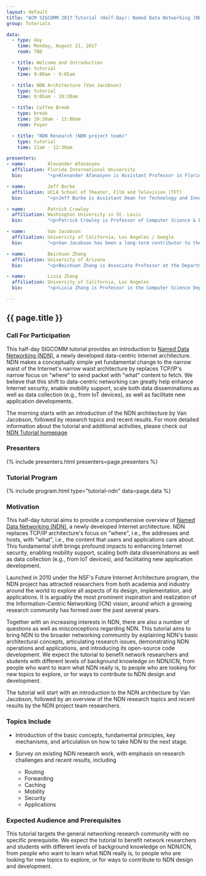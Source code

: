 ```yaml
---
layout: default
title: "ACM SIGCOMM 2017 Tutorial (Half-Day): Named Data Networking (NDN) Tutorial"
group: Tutorials

data:
  - type: day
    time: Monday, August 21, 2017
    room: TBD

  - title: Welcome and Introduction
    type: tutorial
    time: 9:00am - 9:05am

  - title: NDN Architecture (Van Jacobson)
    type: tutorial
    time: 9:05am - 10:30am

  - title: Coffee Break
    type: break
    time: 10:30am - 11:00am
    room: Foyer

  - title: "NDN Research (NDN project team)"
    type: tutorial
    time: 11am - 12:30am

presenters:
- name:        Alexander Afanasyev
  affiliation: Florida International University
  bio:         "<p>Alexander Afanasyev is Assistant Professor in Florida International University, Miami.  He received his Ph.D. degree in computer science from UCLA in 2013.  His research focus is on the next-generation Internet architecture as part of the Named Data Networking (NDN) project. His research interests include a variety of topics that are vital for the success of NDN, including scalability of name-based routing, auto-configuration, distributed data synchronization, application and network security.  Dr. Afanasyev is also leading the development effort of the overall NDN codebase.</p>"

- name:        Jeff Burke
  affiliation: UCLA School of Theater, Film and Television (TFT)
  bio:         "<p>Jeff Burke is Assistant Dean for Technology and Innovation at the UCLA School of Theater, Film and Television (TFT), where he has been a faculty member since 2001.  His research explores the intersections of the built environment, computer networks, and storytelling. He has produced, managed, programmed, and designed performances, short films, new genre art installations and new facility construction internationally for over fifteen years, incorporating emerging technologies as part of these projects and creative works.  Burke co-founded REMAP, a joint center of TFT and the Henry Samueli School of Engineering and Applied Science, which uses a mixture of research, artistic production, and community engagement to investigate the interrelationships among culture, community, and technology. From 2006-2012, Burke was the area lead for participatory sensing at the NSF Center for Embedded Networked Sensing (CENS). He is Co-PI and application team lead for the Named Data Networking research project. </p>"

- name:        Patrick Crowley
  affiliation: Washington University in St. Louis
  bio:         "<p>Patrick Crowley is Professor of Computer Science & Engineering at Washington University in St. Louis, where he directs the Applied Research Lab. He is also founder and CTO of Observable Networks, a cloud-native network security company. His research interests are in computer and network systems architecture, with a current focus on information-centric networking, programmable network systems design, and the invention of superior network monitoring and security techniques.</p>"

- name:        Van Jacobson
  affiliation: University of California, Los Angeles / Google
  bio:         "<p>Van Jacobson has been a long-term contributor to the Internet. His algorithms for the Transmission Control Protocol (TCP) saved Internet from congestion collapse in 1980's and are used by over 90% of Internet hosts today. He developed the blueprint of Named Data Networking (NDN) 10 years ago and continues to serve as the NDN architect.</p>"

- name:        Beichuan Zhang
  affiliation: University of Arizona
  bio:         "<p>Beichuan Zhang is Associate Professor at the Department of Computer Science, the University of Arizona. His research interest is in Internet routing architectures and protocols. He has been working on Named Data Networking, green networking, and inter-domain routing. He received the Applied Networking Research Prize in 2011 by ISOC and IRTF, and best paper awards at IEEE ICDCS in 2005 and IWQoS in 2014. Dr. Zhang received Ph.D. from UCLA and B.S. from Peking University.</p>"

- name:        Lixia Zhang
  affiliation: University of California, Los Angeles
  bio:         "<p>Lixia Zhang is Professor in the Computer Science Department of UCLA.  She received her Ph.D in computer science from MIT and was a member of the research staff at Xerox PARC before joining UCLA. She is a fellow of ACM and IEEE, the recipient of IEEE Internet Award, and the holder of UCLA Postel Chair in Computer Science.  Since 2010 she has been leading the effort on the design and development of the NDN architecture.</p>"

---
```


## {{ page.title }}

### Call For Participation

This half-day SIGCOMM tutorial provides an introduction to [Named Data Networking (NDN)](https://named-data.net/), a newly developed data-centric Internet architecture.
NDN makes a conceptually simple yet fundamental change to the narrow waist of the Internet's narrow waist architecture by replaces TCP/IP's narrow focus on "where" to send packet with "what" content to fetch. We believe that this shift to data-centric networking can greatly help enhance Internet security, enable mobility support, scale both data disseminations as well as data collection (e.g., from IoT devices), as well as facilitate new application developments.

The morning starts with an introduction of the NDN architecture by Van Jacobson, followed by research topics and recent results.
For more detailed information about the tutorial and additional activities, please check out [NDN Tutorial homepage](https://named-data.net/tutorials/sigcomm2017/)

### Presenters

{% include presenters.html presenters=page.presenters %}

### Tutorial Program

{% include program.html type="tutorial-ndn" data=page.data %}

### Motivation

This half-day tutorial aims to provide a comprehensive overview of [Named Data Networking (NDN)](https://named-data.net/), a newly developed Internet architecture. NDN replaces TCP/IP architecture's focus on "where", i.e., the addresses and hosts, with "what", i.e., the content that users and applications care about. This fundamental shift brings profound impacts to enhancing Internet security, enabling mobility support, scaling both data disseminations as well as data collection (e.g., from IoT devices), and facilitating new application development.

Launched in 2010 under the NSF's Future Internet Architecture program, the NDN project has attracted researchers from both academia and industry around the world to explore all aspects of its design, implementation, and applications.  It is arguably the most prominent inspiration and realization of the Information-Centric Networking (ICN) vision, around which a growing research community has formed over the past several years.

Together with an increasing interests in NDN, there are also a number of questions as well as misconceptions regarding NDN.  This tutorial aims to bring NDN to the broader networking community by explaining NDN's basic architectural concepts, articulating research issues, demonstrating NDN operations and applications, and introducing its open-source code development. We expect the tutorial to benefit network researchers and students with different levels of background knowledge on NDN/ICN, from people who want to learn what NDN really is, to people who are looking for new topics to explore, or for ways to contribute to NDN design and development.

The tutorial will start with an introduction to the NDN architecture by Van Jacobson, followed by an overview of the NDN research topics and recent results by the NDN project team researchers.

### Topics Include

- Introduction of the basic concepts, fundamental principles, key mechanisms, and articulation on how to take NDN to the next stage.

- Survey on existing NDN research work, with emphasis on research challenges and recent results, including

    - Routing
    - Forwarding
    - Caching
    - Mobility
    - Security
    - Applications

### Expected Audience and Prerequisites

This tutorial targets the general networking research community with no specific prerequisite. We expect the tutorial to benefit network researchers and students with different levels of background knowledge on NDN/ICN, from people who want to learn what NDN really is, to people who are looking for new topics to explore, or for ways to contribute to NDN design and development.
